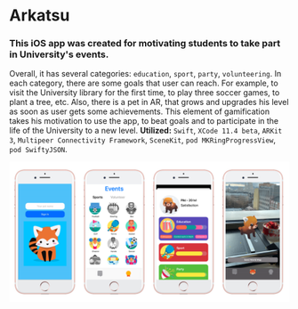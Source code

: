 # Arkatsu

### This iOS app was created for motivating students to take part in University's events. 

Overall, it has several categories: `education`, `sport`, `party`, `volunteering`. In each category, there are some goals that user can reach. For example, to visit the University library for the first time, to play three soccer games, to plant a tree, etc. Also, there is a pet in AR, that grows and upgrades his level as soon as user gets some achievements. This element of gamification takes his motivation to use the app, to beat goals and to participate in the life of the University to a new level. **Utilized:** `Swift`, `XCode 11.4 beta`, `ARKit 3`, `Multipeer Connectivity Framework`, `SceneKit`, `pod MKRingProgressView`, `pod SwiftyJSON`.

![Arkatsu App](https://github.com/margaritiko/Arkatsu/blob/master/screens.png)
